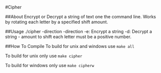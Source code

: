 #Cipher

##About
Encrypt or Decrypt a string of text one the command line.  Works by rotating each letter by a specified shift amount.

##Usage
	./cipher -direction <shift>
	-direction
		-e: Encrypt a string
		-d: Decrypt a string
	<shift>
		- amount to shift each letter must be a positive number.

##How To Compile
To build for unix and windows use `make all`

To build for unix only use `make cipher`

To build for windows only use `make cipherw`

